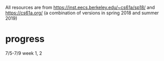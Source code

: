 All resources are from https://inst.eecs.berkeley.edu/~cs61a/sp18/ and https://cs61a.org/ (a combination of versions in spring 2018 and summer 2019)   

# progress  
7/5-7/9 week 1, 2  

